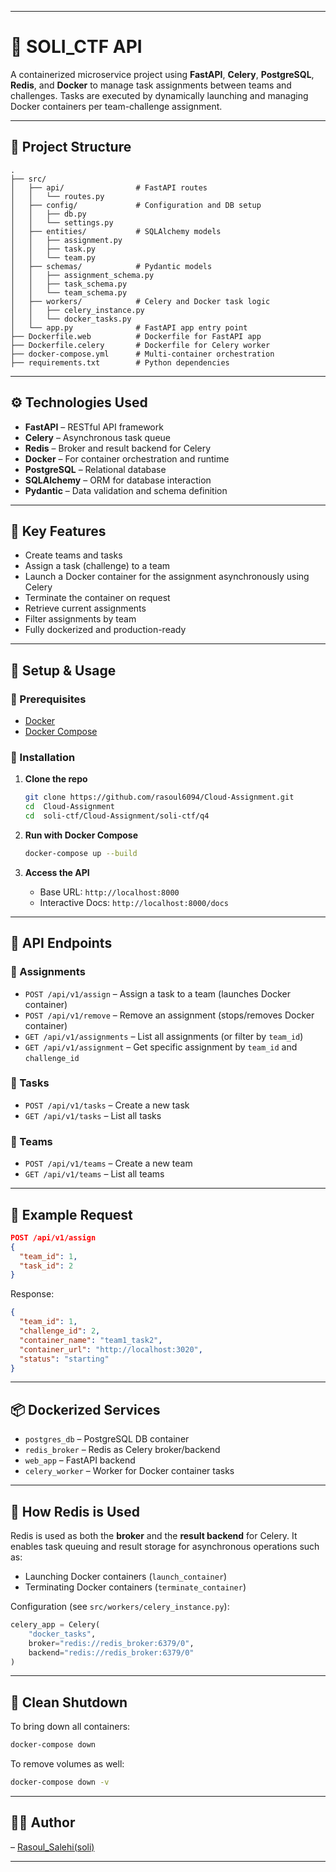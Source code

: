 
---

# 🚀 SOLI_CTF API

A containerized microservice project using **FastAPI**, **Celery**, **PostgreSQL**, **Redis**, and **Docker** to manage task assignments between teams and challenges. Tasks are executed by dynamically launching and managing Docker containers per team-challenge assignment.

---

## 📁 Project Structure

```
.
├── src/
│   ├── api/                # FastAPI routes
│   │   └── routes.py
│   ├── config/             # Configuration and DB setup
│   │   ├── db.py
│   │   └── settings.py
│   ├── entities/           # SQLAlchemy models
│   │   ├── assignment.py
│   │   ├── task.py
│   │   └── team.py
│   ├── schemas/            # Pydantic models
│   │   ├── assignment_schema.py
│   │   ├── task_schema.py
│   │   └── team_schema.py
│   ├── workers/            # Celery and Docker task logic
│   │   ├── celery_instance.py
│   │   └── docker_tasks.py
│   └── app.py              # FastAPI app entry point
├── Dockerfile.web          # Dockerfile for FastAPI app
├── Dockerfile.celery       # Dockerfile for Celery worker
├── docker-compose.yml      # Multi-container orchestration
├── requirements.txt        # Python dependencies
```

---

## ⚙️ Technologies Used

* **FastAPI** – RESTful API framework
* **Celery** – Asynchronous task queue
* **Redis** – Broker and result backend for Celery
* **Docker** – For container orchestration and runtime
* **PostgreSQL** – Relational database
* **SQLAlchemy** – ORM for database interaction
* **Pydantic** – Data validation and schema definition

---

## 🧠 Key Features

* Create teams and tasks
* Assign a task (challenge) to a team
* Launch a Docker container for the assignment asynchronously using Celery
* Terminate the container on request
* Retrieve current assignments
* Filter assignments by team
* Fully dockerized and production-ready

---

## 🧰 Setup & Usage

### 🚨 Prerequisites

* [Docker](https://www.docker.com/)
* [Docker Compose](https://docs.docker.com/compose/)

### 🔧 Installation

1. **Clone the repo**

   ```bash
   git clone https://github.com/rasoul6094/Cloud-Assignment.git
   cd  Cloud-Assignment
   cd  soli-ctf/Cloud-Assignment/soli-ctf/q4
   ```

2. **Run with Docker Compose**

   ```bash
   docker-compose up --build
   ```

3. **Access the API**

   * Base URL: `http://localhost:8000`
   * Interactive Docs: `http://localhost:8000/docs`

---

## 🔄 API Endpoints

### 🔗 Assignments

* `POST /api/v1/assign` – Assign a task to a team (launches Docker container)
* `POST /api/v1/remove` – Remove an assignment (stops/removes Docker container)
* `GET /api/v1/assignments` – List all assignments (or filter by `team_id`)
* `GET /api/v1/assignment` – Get specific assignment by `team_id` and `challenge_id`

### 🔗 Tasks

* `POST /api/v1/tasks` – Create a new task
* `GET /api/v1/tasks` – List all tasks

### 🔗 Teams

* `POST /api/v1/teams` – Create a new team
* `GET /api/v1/teams` – List all teams

---

## 🧪 Example Request

```json
POST /api/v1/assign
{
  "team_id": 1,
  "task_id": 2
}
```

Response:

```json
{
  "team_id": 1,
  "challenge_id": 2,
  "container_name": "team1_task2",
  "container_url": "http://localhost:3020",
  "status": "starting"
}
```

---

## 📦 Dockerized Services

* `postgres_db` – PostgreSQL DB container
* `redis_broker` – Redis as Celery broker/backend
* `web_app` – FastAPI backend
* `celery_worker` – Worker for Docker container tasks

---

## 🧠 How Redis is Used

Redis is used as both the **broker** and the **result backend** for Celery. It enables task queuing and result storage for asynchronous operations such as:

* Launching Docker containers (`launch_container`)
* Terminating Docker containers (`terminate_container`)

Configuration (see `src/workers/celery_instance.py`):

```python
celery_app = Celery(
    "docker_tasks",
    broker="redis://redis_broker:6379/0",
    backend="redis://redis_broker:6379/0"
)
```

---

## 🧹 Clean Shutdown

To bring down all containers:

```bash
docker-compose down
```

To remove volumes as well:

```bash
docker-compose down -v
```


---

## 👨‍💻 Author

 – [Rasoul_Salehi(soli)](https://github.com/rasoul6094)

---

